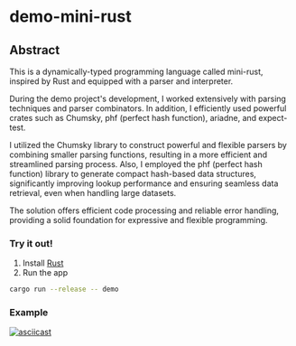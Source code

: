 # demo-mini-rust 

## Abstract
This is a dynamically-typed programming language called mini-rust, inspired by Rust and equipped with a parser and interpreter.

During the demo project's development, I worked extensively with parsing techniques and parser combinators. In addition, I efficiently used powerful crates such as Chumsky, phf (perfect hash function), ariadne, and expect-test.

I utilized the Chumsky library to construct powerful and flexible parsers by combining smaller parsing functions, resulting in a more efficient and streamlined parsing process. Also, I employed the phf (perfect hash function) library to generate compact hash-based data structures, significantly improving lookup performance and ensuring seamless data retrieval, even when handling large datasets.

The solution offers efficient code processing and reliable error handling, providing a solid foundation for expressive and flexible programming.

### Try it out!

1. Install [Rust](https://rustup.rs/)
2. Run the app
```bash
cargo run --release -- demo
```
### Example

[![asciicast](https://asciinema.org/a/V9uUpaiZ5mt8unPMgw5Nwunon.svg)](https://asciinema.org/a/V9uUpaiZ5mt8unPMgw5Nwunon)
